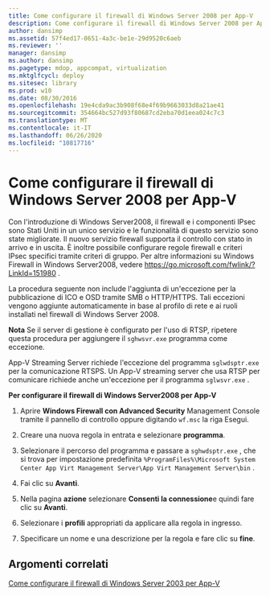 ```yaml
---
title: Come configurare il firewall di Windows Server 2008 per App-V
description: Come configurare il firewall di Windows Server 2008 per App-V
author: dansimp
ms.assetid: 57f4ed17-0651-4a3c-be1e-29d9520c6aeb
ms.reviewer: ''
manager: dansimp
ms.author: dansimp
ms.pagetype: mdop, appcompat, virtualization
ms.mktglfcycl: deploy
ms.sitesec: library
ms.prod: w10
ms.date: 08/30/2016
ms.openlocfilehash: 19e4cda9ac3b908f68e4f69b9663033d8a21ae41
ms.sourcegitcommit: 354664bc527d93f80687cd2eba70d1eea024c7c3
ms.translationtype: MT
ms.contentlocale: it-IT
ms.lasthandoff: 06/26/2020
ms.locfileid: "10817716"
---
```

# Come configurare il firewall di Windows Server 2008 per App-V


Con l'introduzione di Windows Server2008, il firewall e i componenti IPsec sono Stati Uniti in un unico servizio e le funzionalità di questo servizio sono state migliorate. Il nuovo servizio firewall supporta il controllo con stato in arrivo e in uscita. È inoltre possibile configurare regole firewall e criteri IPsec specifici tramite criteri di gruppo. Per altre informazioni su Windows Firewall in Windows Server2008, vedere <https://go.microsoft.com/fwlink/?LinkId=151980> .

La procedura seguente non include l'aggiunta di un'eccezione per la pubblicazione di ICO e OSD tramite SMB o HTTP/HTTPS. Tali eccezioni vengono aggiunte automaticamente in base al profilo di rete e ai ruoli installati nel firewall di Windows Server 2008.

**Nota**  Se il server di gestione è configurato per l'uso di RTSP, ripetere questa procedura per aggiungere il `sghwsvr.exe` programma come eccezione.

App-V Streaming Server richiede l'eccezione del programma `sglwdsptr.exe` per la comunicazione RTSPS. Un App-V streaming server che usa RTSP per comunicare richiede anche un'eccezione per il programma `sglwsvr.exe` .

 

**Per configurare il firewall di Windows Server2008 per App-V**

1.  Aprire **Windows Firewall con Advanced Security** Management Console tramite il pannello di controllo oppure digitando `wf.msc` la riga Esegui.

2.  Creare una nuova regola in entrata e selezionare **programma**.

3.  Selezionare il percorso del programma e passare a `sghwdsptr.exe` , che si trova per impostazione predefinita `%ProgramFiles%\Microsoft System Center App Virt Management Server\App Virt Management Server\bin` .

4.  Fai clic su **Avanti**.

5.  Nella pagina **azione** selezionare **Consenti la connessione**e quindi fare clic su **Avanti**.

6.  Selezionare i **profili** appropriati da applicare alla regola in ingresso.

7.  Specificare un nome e una descrizione per la regola e fare clic su **fine**.

## Argomenti correlati


[Come configurare il firewall di Windows Server 2003 per App-V](how-to-configure-windows-server-2003-firewall-for-app-v.md)

 

 





